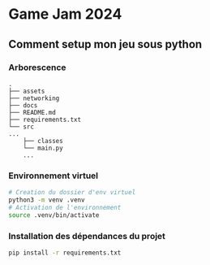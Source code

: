 # Game Jam 2024

## Comment setup mon jeu sous python

### Arborescence

```
.
├── assets
├── networking
├── docs
├── README.md
├── requirements.txt
└── src
...
    ├── classes
    └── main.py
    ...
```

### Environnement virtuel

```sh
# Creation du dossier d'env virtuel
python3 -m venv .venv
# Activation de l'environnement
source .venv/bin/activate
```

### Installation des dépendances du projet

```sh
pip install -r requirements.txt 
```
